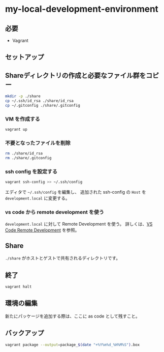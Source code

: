 # my-local-development-environment
## 必要
- Vagrant

## セットアップ
## Shareディレクトリの作成と必要なファイル群をコピー
```sh
mkdir -p ./share
cp ~/.ssh/id_rsa ./share/id_rsa
cp ~/.gitconfig ./share/.gitconfig
```

### VM を作成する
```sh
vagrant up
```

### 不要となったファイルを削除
```sh
rm ./share/id_rsa
rm ./share/.gitconfig
```

### ssh config を設定する
```sh
vagrant ssh-config >> ~/.ssh/config
```

エディタで `~/.ssh/config` を編集し、
追加された ssh-config の `Host` を `development.local` に変更する。

### vs code から remote development を使う
`development.local` に対して Remote Development を使う。
詳しくは、[VS Code Remote Development](https://code.visualstudio.com/docs/remote/remote-overview) を参照。

## Share
`./share` がホストとゲストで共有されるディレクトリです。

## 終了
```sh
vagrant halt
```

## 環境の編集
新たにパッケージを追加する際は、ここに as code として残すこと。

## バックアップ
```sh
vagrant package --output=package_$(date "+%Y%m%d_%H%M%S").box
```
